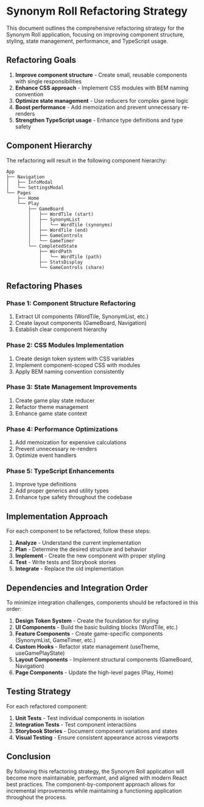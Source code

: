 # Synonym Roll Refactoring Strategy

This document outlines the comprehensive refactoring strategy for the Synonym Roll application, focusing on improving component structure, styling, state management, performance, and TypeScript usage.

## Refactoring Goals

1. **Improve component structure** - Create small, reusable components with single responsibilities
2. **Enhance CSS approach** - Implement CSS modules with BEM naming convention
3. **Optimize state management** - Use reducers for complex game logic
4. **Boost performance** - Add memoization and prevent unnecessary re-renders
5. **Strengthen TypeScript usage** - Enhance type definitions and type safety

## Component Hierarchy

The refactoring will result in the following component hierarchy:

```
App
├── Navigation
│   ├── InfoModal
│   └── SettingsModal
└── Pages
    ├── Home
    └── Play
        ├── GameBoard
        │   ├── WordTile (start)
        │   ├── SynonymList
        │   │   └── WordTile (synonyms)
        │   ├── WordTile (end)
        │   ├── GameControls
        │   └── GameTimer
        └── CompletedState
            ├── WordPath
            │   └── WordTile (path)
            ├── StatsDisplay
            └── GameControls (share)
```

## Refactoring Phases

### Phase 1: Component Structure Refactoring
1. Extract UI components (WordTile, SynonymList, etc.)
2. Create layout components (GameBoard, Navigation)
3. Establish clear component hierarchy

### Phase 2: CSS Modules Implementation
1. Create design token system with CSS variables
2. Implement component-scoped CSS with modules
3. Apply BEM naming convention consistently

### Phase 3: State Management Improvements
1. Create game play state reducer
2. Refactor theme management
3. Enhance game state context

### Phase 4: Performance Optimizations
1. Add memoization for expensive calculations
2. Prevent unnecessary re-renders
3. Optimize event handlers

### Phase 5: TypeScript Enhancements
1. Improve type definitions
2. Add proper generics and utility types
3. Enhance type safety throughout the codebase

## Implementation Approach

For each component to be refactored, follow these steps:

1. **Analyze** - Understand the current implementation
2. **Plan** - Determine the desired structure and behavior
3. **Implement** - Create the new component with proper styling
4. **Test** - Write tests and Storybook stories
5. **Integrate** - Replace the old implementation

## Dependencies and Integration Order

To minimize integration challenges, components should be refactored in this order:

1. **Design Token System** - Create the foundation for styling
2. **UI Components** - Build the basic building blocks (WordTile, etc.)
3. **Feature Components** - Create game-specific components (SynonymList, GameTimer, etc.)
4. **Custom Hooks** - Refactor state management (useTheme, useGamePlayState)
5. **Layout Components** - Implement structural components (GameBoard, Navigation)
6. **Page Components** - Update the high-level pages (Play, Home)

## Testing Strategy

For each refactored component:

1. **Unit Tests** - Test individual components in isolation
2. **Integration Tests** - Test component interactions
3. **Storybook Stories** - Document component variations and states
4. **Visual Testing** - Ensure consistent appearance across viewports

## Conclusion

By following this refactoring strategy, the Synonym Roll application will become more maintainable, performant, and aligned with modern React best practices. The component-by-component approach allows for incremental improvements while maintaining a functioning application throughout the process.
